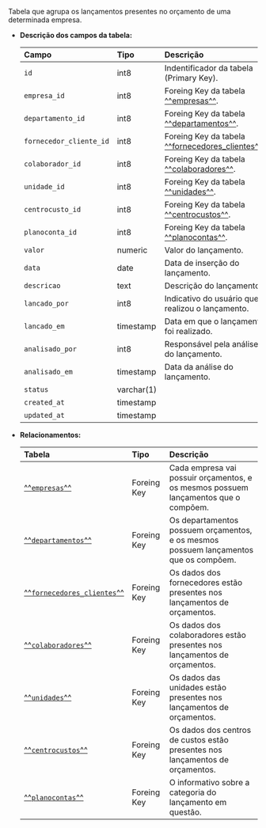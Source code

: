 Tabela que agrupa os lançamentos presentes no orçamento de uma determinada empresa.

- **Descrição dos campos da tabela:**

  | Campo                   | Tipo       | Descrição                                                                  |
  | :---------------------- | :--------- | :------------------------------------------------------------------------- |
  | `id`                    | int8       | Indentificador da tabela (Primary Key).                                    |
  | `empresa_id`            | int8       | Foreing Key da tabela [^^empresas^^](#empresas).                           |
  | `departamento_id`       | int8       | Foreing Key da tabela [^^departamentos^^](#departamentos).                 |
  | `fornecedor_cliente_id` | int8       | Foreing Key da tabela [^^fornecedores_clientes^^](#fornecedores_clientes). |
  | `colaborador_id`        | int8       | Foreing Key da tabela [^^colaboradores^^](#colaboradores).                 |
  | `unidade_id`            | int8       | Foreing Key da tabela [^^unidades^^](#unidades).                           |
  | `centrocusto_id`        | int8       | Foreing Key da tabela [^^centrocustos^^](#centrocustos).                   |
  | `planoconta_id`         | int8       | Foreing Key da tabela [^^planocontas^^](#planocontas).                     |
  | `valor`                 | numeric    | Valor do lançamento.                                                       |
  | `data`                  | date       | Data de inserção do lançamento.                                            |
  | `descricao`             | text       | Descrição do lançamento.                                                   |
  | `lancado_por`           | int8       | Indicativo do usuário que realizou o lançamento.                           |
  | `lancado_em`            | timestamp  | Data em que o lançamento foi realizado.                                    |
  | `analisado_por`         | int8       | Responsável pela análise do lançamento.                                    |
  | `analisado_em`          | timestamp  | Data da análise do lançamento.                                             |
  | `status`                | varchar(1) |                                                                            |
  | `created_at`            | timestamp  |                                                                            |
  | `updated_at`            | timestamp  |                                                                            |

- **Relacionamentos:**

  | Tabela                                                | Tipo        | Descrição                                                                            |
  | :---------------------------------------------------- | :---------- | :----------------------------------------------------------------------------------- |
  | [^^`empresas`^^](#empresas)                           | Foreing Key | Cada empresa vai possuir orçamentos, e os mesmos possuem lançamentos que o compõem.  |
  | [^^`departamentos`^^](#departamentos)                 | Foreing Key | Os departamentos possuem orçamentos, e os mesmos possuem lançamentos que os compõem. |
  | [^^`fornecedores_clientes`^^](#fornecedores_clientes) | Foreing Key | Os dados dos fornecedores estão presentes nos lançamentos de orçamentos.             |
  | [^^`colaboradores`^^](#colaboradores)                 | Foreing Key | Os dados dos colaboradores estão presentes nos lançamentos de orçamentos.            |
  | [^^`unidades`^^](#unidades)                           | Foreing Key | Os dados das unidades estão presentes nos lançamentos de orçamentos.                 |
  | [^^`centrocustos`^^](#centrocustos)                   | Foreing Key | Os dados dos centros de custos estão presentes nos lançamentos de orçamentos.        |
  | [^^`planocontas`^^](#planocontas)                     | Foreing Key | O informativo sobre a categoria do lançamento em questão.                            |
